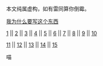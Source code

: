 本文纯属虚构，如有雷同算你倒霉。

[我为什么要写这个东西](https://gitcafe.com/Superwyh/OutOfMemory/blob/master/why.md)

[1](https://gitcafe.com/Superwyh/OutOfMemory/blob/master/1.md) || [2](https://gitcafe.com/Superwyh/OutOfMemory/blob/master/2.md) ||  [3](https://gitcafe.com/Superwyh/OutOfMemory/blob/master/3.md) ||  [4](https://gitcafe.com/Superwyh/OutOfMemory/blob/master/4.md) ||  [5](https://gitcafe.com/Superwyh/OutOfMemory/blob/master/5.md) ||  [6](https://gitcafe.com/Superwyh/OutOfMemory/blob/master/6.md) ||  [7](https://gitcafe.com/Superwyh/OutOfMemory/blob/master/7.md) || [8](https://gitcafe.com/Superwyh/OutOfMemory/blob/master/8.md) || [9](https://gitcafe.com/Superwyh/OutOfMemory/blob/master/9.md) || [10](https://gitcafe.com/Superwyh/OutOfMemory/blob/master/10.md) 

[11](https://gitcafe.com/Superwyh/OutOfMemory/blob/master/11.md) || [12](https://gitcafe.com/Superwyh/OutOfMemory/blob/master/12.md) || [13](https://gitcafe.com/Superwyh/OutOfMemory/blob/master/13.md) || [14](https://gitcafe.com/Superwyh/OutOfMemory/blob/master/14.md) || [15](https://gitcafe.com/Superwyh/OutOfMemory/blob/master/15.md)




喵